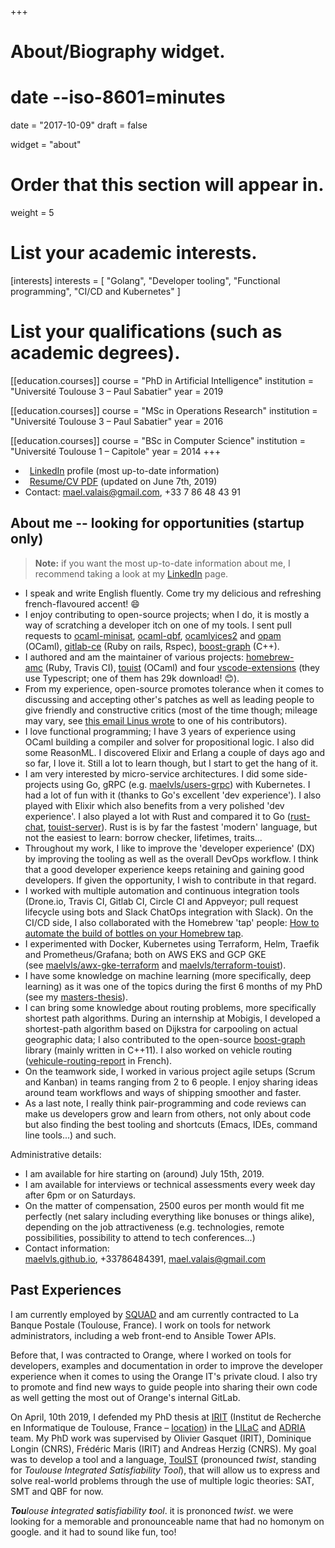 +++
# About/Biography widget.
#     date --iso-8601=minutes
date = "2017-10-09"
draft = false

widget = "about"

# Order that this section will appear in.
weight = 5

# List your academic interests.
[interests]
  interests = [
    "Golang",
    "Developer tooling",
    "Functional programming",
    "CI/CD and Kubernetes"
  ]

# List your qualifications (such as academic degrees).
[[education.courses]]
  course = "PhD in Artificial Intelligence"
  institution = "Université Toulouse 3 – Paul Sabatier"
  year = 2019

[[education.courses]]
  course = "MSc in Operations Research"
  institution = "Université Toulouse 3 – Paul Sabatier"
  year = 2016

[[education.courses]]
  course = "BSc in Computer Science"
  institution = "Université Toulouse 1 – Capitole"
  year = 2014
+++

- <i class="fa fa-linkedin" style="margin-right:0.5em"></i> [LinkedIn] profile (most up-to-date information)
- <i class="fa fa-file" style="margin-right:0.5em"></i> [Resume/CV PDF](resume_mael_valais.pdf) (updated on June 7th, 2019)
- Contact: [mael.valais@gmail.com](#), +33 7 86 48 43 91

<!--
  [<img src="img/irit2018.svg" style="max-width:30%;min-width:2cm;float:right;margin:1em;margin-top:1cm">][irit]
-->

## About me -- looking for opportunities (startup only)

> **Note:** if you want the most up-to-date information about me, I
> recommend taking a look at my [LinkedIn][] page.

- I speak and write English fluently. Come try my delicious and refreshing
  french-flavoured accent! 😄
- I enjoy contributing to open-source projects; when I do, it is mostly a
  way of scratching a developer itch on one of my tools. I sent pull
  requests to [ocaml-minisat][], [ocaml-qbf][], [ocamlyices2][] and [opam][]
  (OCaml), [gitlab-ce][] (Ruby on rails, Rspec), [boost-graph][] (C++).
- I authored and am the maintainer of various
  projects: [homebrew-amc][] (Ruby, Travis CI), [touist][] (OCaml) and
  four [vscode-extensions][] (they use Typescript; one of them has 29k
  download! 😊).
- From my experience, open-source promotes tolerance when it comes to
  discussing and accepting other's patches as well as leading people to
  give friendly and constructive critics (most of the time though; mileage
  may vary, see [this email Linus wrote][linus-fuck-kay] to one of his
  contributors).
- I love functional programming; I have 3 years of experience using OCaml
  building a compiler and solver for propositional logic. I also did some
  ReasonML. I discovered Elixir and Erlang a couple of days ago and so far, I
  love it. Still a lot to learn though, but I start to get the hang of it.
- I am very interested by micro-service architectures. I did some
  side-projects using Go, gRPC (e.g. [maelvls/users-grpc][]) with
  Kubernetes. I had a lot of fun with it (thanks to Go's excellent 'dev
  experience'). I also played with Elixir which also benefits from a very
  polished 'dev experience'. I also played a lot with Rust and compared it
  to Go ([rust-chat][], [touist-server][]). Rust is is by far the fastest
  'modern' language, but not the easiest to learn: borrow checker,
  lifetimes, traits...
- Throughout my work, I like to improve the 'developer experience' (DX) by
  improving the tooling as well as the overall DevOps workflow. I think that a
  good developer experience keeps retaining and gaining good developers. If
  given the opportunity, I wish to contribute in that regard.
- I worked with multiple automation and continuous integration tools (Drone.io,
  Travis CI, Gitlab CI, Circle CI and Appveyor; pull request lifecycle using
  bots and Slack ChatOps integration with Slack). On the CI/CD side, I also
  collaborated with the Homebrew 'tap' people: [How to automate the build of
  bottles on your Homebrew tap][homebrew-tap-auto-bottles].
- I experimented with Docker, Kubernetes using Terraform, Helm, Traefik and
  Prometheus/Grafana; both on AWS EKS and GCP GKE
  (see [maelvls/awx-gke-terraform][] and [maelvls/terraform-touist][]).
- I have some knowledge on machine learning (more specifically, deep
  learning) as it was one of the topics during the first 6 months of my PhD
  (see my [masters-thesis][]).
- I can bring some knowledge about routing problems, more specifically shortest
  path algorithms. During an internship at Mobigis, I developed a shortest-path
  algorithm based on Dijkstra for carpooling on actual geographic data; I also
  contributed to the open-source [boost-graph][] library (mainly written in
  C++11). I also worked on vehicle routing ([vehicule-routing-report][] in
  French).
- On the teamwork side, I worked in various project agile setups (Scrum and
  Kanban) in teams ranging from 2 to 6 people. I enjoy sharing ideas around
  team workflows and ways of shipping smoother and faster.
- As a last note, I really think pair-programming and code reviews can make us
  developers grow and learn from others, not only about code but also finding
  the best tooling and shortcuts (Emacs, IDEs, command line tools...) and such.

Administrative details:

- I am available for hire starting on (around) July 15th, 2019.
- I am available for interviews or technical assessments every week day
  after 6pm or on Saturdays.
- On the matter of compensation, 2500 euros per month would fit me
  perfectly (net salary including everything like bonuses or things alike),
  depending on the job attractiveness (e.g. technologies, remote
  possibilities, possibility to attend to tech conferences...)
- Contact information:
  [maelvls.github.io][], +33786484391, [mael.valais@gmail.com][]

[ocamlyices2]: https://github.com/polazarus/ocamlyices2/pulls?utf8=%E2%9C%93&q=author%3Amaelvls+
[ocaml-minisat]: https://github.com/c-cube/ocaml-minisat/pulls?utf8=%E2%9C%93&q=author%3Amaelvls
[ocaml-qbf]: https://github.com/c-cube/ocaml-qbf/issues?utf8=%E2%9C%93&q=author%3Amaelvls
[opam]: https://github.com/ocaml/opam-repository/pulls?utf8=%E2%9C%93&q=author%3Amaelvls
[gitlab-ce]: https://gitlab.com/gitlab-org/gitlab-ce/merge_requests/1150
[boost-graph]: https://github.com/boostorg/graph/issues?utf8=%E2%9C%93&q=author%3Amaelvls
[homebrew-amc]: https://github.com/maelvls/homebrew-amc
[touist]: https://github.com/touist/touist
[maelvls/awx-gke-terraform]: https://github.com/maelvls/awx-gke-terraform
[maelvls/terraform-touist]: https://github.com/maelvls/terraform-touist
[masters-thesis]: https://drive.google.com/file/d/0B5mz8k-t6PT0N2lINEZYX2duOFU/view
[vehicule-routing-report]: http://homepages.laas.fr/sungueve/Docs/Etu/rapport-ter-aide-humanitaire.pdf
[homebrew-tap-auto-bottles]: https://gist.github.com/maelvls/068af21911c7debc4655cdaa41bbf092
[maelvls/users-grpc]: https://github.com/maelvls/users-grpc
[rust-chat]: https://github.com/maelvls/rust-chat
[touist-server]: https://github.com/maelvls/touist-editor/blob/master/touist-server/src/main.rs
[maelvls.github.io]: https://maelvls.github.io/
[mael.valais@gmail.com]: mailto:mael.valais@gmail.com
[vscode-extensions-github]: https://github.com/maelvls?utf8=%E2%9C%93&tab=repositories&q=vscode&type=&language=
[vscode-extensions]: https://marketplace.visualstudio.com/search?term=maelvalais&target=VSCode&category=All%20categories&sortBy=Relevance
[linus-fuck-kay]: http://lkml.iu.edu/hypermail/linux/kernel/1404.0/01331.html

## Past Experiences

I am currently employed by [SQUAD] and am currently contracted to La Banque
Postale (Toulouse, France). I work on tools for network administrators,
including a web front-end to Ansible Tower APIs.

Before that, I was contracted to Orange, where I worked on tools for
developers, examples and documentation in order to improve the developer
experience when it comes to using the Orange IT's private cloud. I also try
to promote and find new ways to guide people into sharing their own code as
well getting the most out of Orange's internal GitLab.

[squad]: https://www.squad.fr

On April, 10th 2019, I defended my PhD thesis at [IRIT] \(Institut de
Recherche en Informatique de Toulouse, France – [location]) in the [LILaC]
and [ADRIA] team. My PhD work was supervised by Olivier Gasquet (IRIT),
Dominique Longin (CNRS), Frédéric Maris (IRIT) and Andreas Herzig (CNRS).
My goal was to develop a tool and a language, [TouIST] \(pronounced
_twist_, standing for _Toulouse Integrated Satisfiability Tool_\), that
will allow us to express and solve real-world problems through the use of
multiple logic theories: SAT, SMT and QBF for now.

[touist]: https://www.irit.fr/touist
[github]: https://github.com/touist/touist
[irit]: https://www.irit.fr
[lilac]: https://www.irit.fr/-Equipe-LILaC-
[adria]: https://www.irit.fr/-Equipe-ADRIA-
[linkedin]: https://www.linkedin.com/in/maelvalais/
[location]: https://goo.gl/maps/nuxdSM6P65J2
[twitter]: https://twitter.com/maelvls
[profile]: https://www.irit.fr/spip.php?page=annuaire&code=10566

[^touist-meaning]:

  _**Tou**louse **i**ntegrated **s**atisfiability **t**ool_.
  it is prononced _twist_. we were looking for a memorable and
  pronounceable name that had no homonym on google. and it
  had to sound like fun, too!
